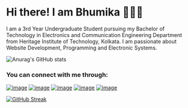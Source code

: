 # Hi there! I am Bhumika 👋👩‍💻

I am a 3rd Year Undergraduate Student pursuing my Bachelor of Technology in Electronics and Communication Engineering Department from Heritage Institute of Technology, Kolkata. I am passionate about Website Development, Programming and Electronic Systems. 

![Anurag's GitHub stats](https://github-readme-stats.vercel.app/api?username=bhumikatewary&show_icons=true&theme=radical)

### You can connect with me through:
[![image](https://user-images.githubusercontent.com/77784592/149932294-28d5bc85-493d-4a0d-8837-c80252c3b8cc.png)][1]
[![image](https://user-images.githubusercontent.com/77784592/149932402-f926af6c-6780-406d-bbd1-b491b2831970.png)][2]
[![image](https://user-images.githubusercontent.com/77784592/149932490-d932edfd-d687-4ff7-aa8d-dea53e0745c0.png)][3]
[![image](https://user-images.githubusercontent.com/77784592/149932596-0244a011-dc45-41e8-8590-01a5515dd1e3.png)][4]
[![image](https://user-images.githubusercontent.com/77784592/149932819-7223120e-35f2-4783-aa02-1cac75f4dbb4.png)][5]



[![GitHub Streak](https://github-readme-streak-stats.herokuapp.com?user=bhumikatewary&theme=radical&hide_border=true&date_format=M%20j%5B%2C%20Y%5D)](https://git.io/streak-stats)


[1]: https://www.facebook.com/tewaryb/
[2]: https://in.pinterest.com/tewaryb7/_saved/
[3]: https://github.com/bhumikatewary
[4]: https://www.linkedin.com/in/bhumika-tewary-6673681a4/
[5]: https://twitter.com/bhumika_tewary
